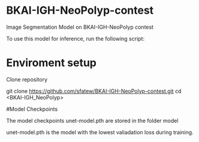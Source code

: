 # BKAI-IGH-NeoPolyp-contest
Image Segmentation Model on BKAI-IGH-NeoPolyp contest

To use this model for inference, run the following script:

# Enviroment setup
Clone repository

git clone <https://github.com/sfatew/BKAI-IGH-NeoPolyp-contest.git>
cd <BKAI-IGH_NeoPolyp>

#Model Checkpoints

The model checkpoints unet-model.pth are stored in the folder model 

unet-model.pth is the model with the lowest valiadation loss during training.
